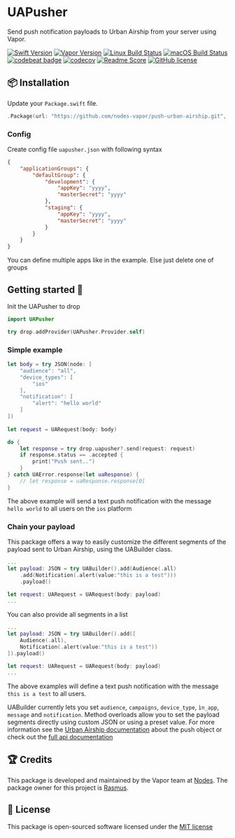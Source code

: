 # UAPusher
Send push notification payloads to Urban Airship from your server using Vapor.

[![Swift Version](https://img.shields.io/badge/Swift-3.1-brightgreen.svg)](http://swift.org)
[![Vapor Version](https://img.shields.io/badge/Vapor-2-F6CBCA.svg)](http://vapor.codes)
[![Linux Build Status](https://img.shields.io/circleci/project/github/nodes-vapor/push-urban-airship.svg?label=Linux)](https://circleci.com/gh/nodes-vapor/push-urban-airship)
[![macOS Build Status](https://img.shields.io/travis/nodes-vapor/push-urban-airship.svg?label=macOS)](https://travis-ci.org/nodes-vapor/push-urban-airship)
[![codebeat badge](https://codebeat.co/badges/52c2f960-625c-4a63-ae63-52a24d747da1)](https://codebeat.co/projects/github-com-nodes-vapor-push-urban-airship)
[![codecov](https://codecov.io/gh/nodes-vapor/push-urban-airship/branch/master/graph/badge.svg)](https://codecov.io/gh/nodes-vapor/push-urban-airship)
[![Readme Score](http://readme-score-api.herokuapp.com/score.svg?url=https://github.com/nodes-vapor/push-urban-airship)](http://clayallsopp.github.io/readme-score?url=https://github.com/nodes-vapor/push-urban-airship)
[![GitHub license](https://img.shields.io/badge/license-MIT-blue.svg)](https://raw.githubusercontent.com/nodes-vapor/push-urban-airship/master/LICENSE)

## 📦 Installation
Update your `Package.swift` file.
```swift
.Package(url: "https://github.com/nodes-vapor/push-urban-airship.git", majorVersion: 1)
```

### Config
Create config file `uapusher.json` with following syntax

```json
{
    "applicationGroups": {
        "defaultGroup": {
            "development": {
                "appKey": "yyyy",
                "masterSecret": "yyyy"
            },
            "staging": {
                "appKey": "yyyy",
                "masterSecret": "yyyy"
            }
        }
    }
}
```

You can define multiple apps like in the example. Else just delete one of groups

## Getting started 🚀
Init the UAPusher to drop

```swift
import UAPusher

try drop.addProvider(UAPusher.Provider.self)
```

### Simple example
```swift
let body = try JSON(node: [
    "audience": "all",
    "device_types": [
        "ios"
    ],
    "notification": [
        "alert": "hello world"
    ]
])
        
let request = UARequest(body: body)

do {
    let response = try drop.uapusher?.send(request: request)
    if response.status == .accepted {
        print("Push sent..")
    }
} catch UAError.response(let uaResponse) {
    // let response = uaResponse.response[0]
}
```
The above example will send a text push notification with the message `hello world` to all users on the `ios` platform

### Chain your payload
This package offers a way to easily customize the different segments of the payload sent to Urban Airship, using the UABuilder class.

```swift
...
let payload: JSON = try UABuilder().add(Audience(.all)
    .add(Notification(.alert(value:"this is a test")))
    .payload()
        
let request: UARequest = UARequest(body: payload)
...
```

You can also provide all segments in a list 
```swift
...
let payload: JSON = try UABuilder().add([
    Audience(.all),
    Notification(.alert(value:"this is a test"))
]).payload()
        
let request: UARequest = UARequest(body: payload)
...
```

The above examples will define a text push notification with the message `this is a test` to all users.

UABuilder currently lets you set `audience`, `campaigns`, `device_type`, `ìn_app`, `message` and `notification`. Method overloads allow you to set the payload segments directly using custom JSON or using a preset value. For more information see the [Urban Airship documentation](https://docs.urbanairship.com/api/ua/#push-object) about the push object or check out the [full api documentation](http://docs.urbanairship.com/api/ua/)

## 🏆 Credits
This package is developed and maintained by the Vapor team at [Nodes](https://www.nodesagency.com).
The package owner for this project is [Rasmus](https://github.com/rasmusebbesen).

## 📄 License
This package is open-sourced software licensed under the [MIT license](http://opensource.org/licenses/MIT)